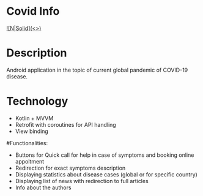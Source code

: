 # Covid Info

[![N|Solid](<<gif>>)]()
# Description
Android application in the topic of current global pandemic of COVID-19 disease. 

# Technology
  - Kotlin + MVVM
  - Retrofit with coroutines for API handling
  - View binding

#Functionalities:
  - Buttons for Quick call for help in case of symptoms and booking online appoitment
  - Redirection for exact symptoms description
  - Displaying statistics about disease cases (global or for specific country)
  - Displaying list of news with redirection to full articles
  - Info about the authors

